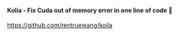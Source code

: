 #### Kolia - Fix Cuda out of memory error in one line of code :shrug:

https://github.com/rentruewang/koila 
